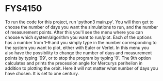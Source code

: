 # FYS4150
To run the code for this project, run 'python3 main.py'. You will then get to choose the number of days you want the simulations to run, and the number of measurement points. After this you'll see the menu where you can choose which system/algorithm you want to run/plot. Each of the options has a number from 1-9 and you simply type in the number corresponding to the system you want to plot, either with Euler or Verlet. In this menu you also have the possibility to change the number of days and measurement points by typing '99', or to stop the program by typing '0'.
The 9th option calculates and prints the precession angle for Mercurys perihelion in addition to plotting the orbit. Here it will not matter what number of days you have chosen. It is set to one century.
